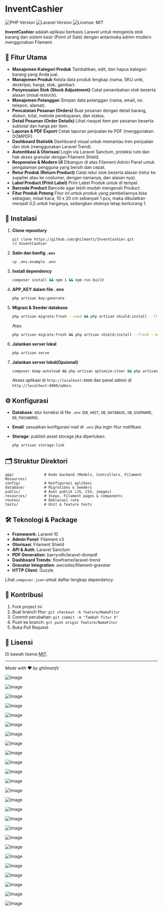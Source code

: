 # InventCashier

![PHP Version](https://img.shields.io/badge/php-8.1%2B-blue) ![Laravel Version](https://img.shields.io/badge/laravel-10.x-red) ![License: MIT](https://img.shields.io/badge/license-MIT-green)

**InventCashier** adalah aplikasi berbasis Laravel untuk mengelola stok barang dan sistem kasir (Point of Sale) dengan antarmuka admin modern menggunakan Filament.

## 🎯 Fitur Utama

* **Manajemen Kategori Produk**
  Tambahkan, edit, dan hapus kategori barang yang Anda jual.
* **Manajemen Produk**
  Kelola data produk lengkap (nama, SKU unik, deskripsi, harga, stok, gambar).
* **Penyesuaian Stok (Stock Adjustment)**
  Catat penambahan stok beserta alasan (misal restock).
* **Manajemen Pelanggan**
  Simpan data pelanggan (nama, email, no. telepon, alamat).
* **Pencatatan Pesanan (Orders)**
  Buat pesanan dengan detail barang, diskon, total, metode pembayaran, dan status.
* **Detail Pesanan (Order Details)**
  Lihat riwayat item per pesanan beserta subtotal dan harga per item.
* **Laporan & PDF Export**
  Cetak laporan penjualan ke PDF (menggunakan DOMPDF).
* **Dashboard Statistik**
  Dashboard visual untuk memantau tren penjualan dan stok (menggunakan Laravel Trend).
* **Autentikasi & Otorisasi**
  Login via Laravel Sanctum, proteksi rute dan hak akses granular dengan Filament Shield.
* **Responsive & Modern UI**
  Dibangun di atas Filament Admin Panel untuk pengalaman pengguna yang bersih dan cepat.
* **Retur Produk (Return Product)**
Catat retur stok beserta alasan (retur ke supplier atau ke costumer, dengan namanya, dan alasan nya).
* **Label Product (Print Label)**
Print Label Produk untuk di tempel.
* **Barcode Product**
Barcode agar lebih mudah mengenali Product.
* **Fitur Produk Potong**
Fitur ini untuk produk yang pembeliannya bisa sebagian, misal kaca, 10 x 20 cm sebanyak 1 pcs, maka dibulatkan menjadi 0,5 untuk harganya, sedangkan stoknya tetap berkurang 1.





## 🚀 Instalasi

1. **Clone repository**

   ```bash
   git clone https://github.com/ghilmanfz/InventCashier.git
   cd InventCashier
   ```
   
2. **Salin dan konfig `.env`**

   ```bash
   cp .env.example .env
   ```
   
3. **Install dependency**

   ```bash
   composer install && npm i && npm run build
   ```

4. **APP_KEY dalam file . env**

   ```bash
   php artisan key:generate
   ```

5. **Migrasi & Seeder database**

   ```bash
   php artisan migrate:fresh --seed && php artisan shield:install --fresh --minimal # (opsional, jika ingin menggunakan data dummy, nanti pilih user login di Terminal)
   ```
   Atau
   ```bash
   php artisan migrate:fresh && php artisan shield:install --fresh --minimal # (opsional, jika tidak ingin menggunakan data dummy, nanti bikin user untuk login di Terminal)
   ```

   
6. **Jalankan server lokal**

   ```bash
   php artisan serve
   ```

7. **Jalankan server lokal(Opsional)**

   ```bash
   composer dump-autoload && php artisan optimize:clear && php artisan config:clear && php artisan cache:clear && php artisan route:clear && php artisan view:clear && php artisan icons:cache && php artisan serve
   ```


   Akses aplikasi di `http://localhost:8000` dan panel admin di `http://localhost:8000/admin`.

## ⚙️ Konfigurasi

* **Database**: atur koneksi di file `.env` (`DB_HOST`, `DB_DATABASE`, `DB_USERNAME`, `DB_PASSWORD`).
* **Email**: sesuaikan konfigurasi mail di `.env` jika ingin fitur notifikasi.
* **Storage**: publish asset storage jika diperlukan:

  ```bash
  php artisan storage:link
  ```

## 🗂️ Struktur Direktori

```
app/              # Kode backend (Models, Controllers, Filament Resources)
config/           # Konfigurasi aplikasi
database/         # Migrations & Seeders
public/           # Aset publik (JS, CSS, images)
resources/        # Views, Filament pages & components
routes/           # Deklarasi rute
tests/            # Unit & feature tests
```

## 🛠️ Teknologi & Package

* **Framework**: Laravel 10
* **Admin Panel**: Filament v3
* **Otorisasi**: Filament Shield
* **API & Auth**: Laravel Sanctum
* **PDF Generation**: barryvdh/laravel-dompdf
* **Dashboard Trends**: flowframe/laravel-trend
* **Gravatar Integration**: awcodes/filament-gravatar
* **HTTP Client**: Guzzle

Lihat `composer.json` untuk daftar lengkap dependency.

## 🤝 Kontribusi

1. Fork project ini
2. Buat branch fitur: `git checkout -b feature/NamaFitur`
3. Commit perubahan: `git commit -m "Tambah fitur X"`
4. Push ke branch: `git push origin feature/NamaFitur`
5. Buka Pull Request

## 📄 Lisensi

Di bawah lisensi [MIT](https://opensource.org/licenses/MIT).

---

*Made with ❤️ by ghilmanfz*

![Image](https://github.com/user-attachments/assets/3f42b5ae-5b2e-4473-8d2c-4ef27a6ab85e)

![Image](https://github.com/user-attachments/assets/86e9ad55-e411-40d9-a685-e622446f2338)

![Image](https://github.com/user-attachments/assets/c656e2fd-feed-4c9a-bf71-c7342e0a97a7)

![Image](https://github.com/user-attachments/assets/260f2078-0868-4425-81c8-aaa2bee6c699)

![Image](https://github.com/user-attachments/assets/79c24bc2-e074-4ec4-9775-47c857c56e2e)

![Image](https://github.com/user-attachments/assets/c3c55c19-cbbf-4d44-a58b-7efa08adc82b)

![Image](https://github.com/user-attachments/assets/51a600f1-9781-4646-9979-252e4cbafa29)

![Image](https://github.com/user-attachments/assets/af0981fe-4069-4d65-b693-7c41c6339ed6)

![Image](https://github.com/user-attachments/assets/909d2c7d-3433-464f-8c56-ba568f7538a7)

![Image](https://github.com/user-attachments/assets/05e69c40-a166-4ab8-ae11-a4e33d22f227)

![Image](https://github.com/user-attachments/assets/685f8857-ad08-43d9-9436-be38da454230)

![Image](https://github.com/user-attachments/assets/ca354843-e06a-4cfa-9833-51abbe7118b9)

![Image](https://github.com/user-attachments/assets/c5402e57-f7ab-4aa7-ab91-db60e46f3c46)

![Image](https://github.com/user-attachments/assets/4d14923c-f2b2-41b0-aa82-09ec934b278e)

![Image](https://github.com/user-attachments/assets/55705406-f378-4465-b1f0-761751f2add4)

![Image](https://github.com/user-attachments/assets/e35960b8-71f2-4563-9cfe-c9d0ac82e4cf)

![Image](https://github.com/user-attachments/assets/478a55a2-ebc7-4b0d-865a-d26983650ce3)

![Image](https://github.com/user-attachments/assets/d3fda8cf-90d6-44e5-b936-91ff03da655f)

![Image](https://github.com/user-attachments/assets/a0378b21-b3b9-4caa-98d1-56788eccec4d)

![Image](https://github.com/user-attachments/assets/7f3a6c8d-a36e-4df2-9fe3-d12bae92aa0a)

![Image](https://github.com/user-attachments/assets/c7a1e192-59b8-4855-b481-3bde7f08e236)

![Image](https://github.com/user-attachments/assets/1c33bea0-d240-4dbd-b257-db576976da51)

![Image](https://github.com/user-attachments/assets/16679cff-2d6d-4d79-81cf-adc907bb0b0f)

![Image](https://github.com/user-attachments/assets/32f01c42-4d54-4136-9320-af088d49f7ef)

![Image](https://github.com/user-attachments/assets/a51176de-8106-451e-963a-54bbe0fa8a65)
